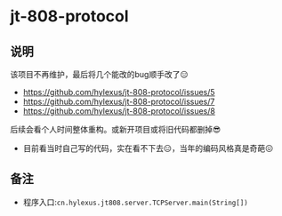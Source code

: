 # jt-808-protocol

## 说明

该项目不再维护，最后将几个能改的bug顺手改了😑

- https://github.com/hylexus/jt-808-protocol/issues/5
- https://github.com/hylexus/jt-808-protocol/issues/7
- https://github.com/hylexus/jt-808-protocol/issues/8

后续会看个人时间整体重构。或新开项目或将旧代码都删掉😎

- 目前看当时自己写的代码，实在看不下去😑，当年的编码风格真是奇葩😖


## 备注

- 程序入口:```cn.hylexus.jt808.server.TCPServer.main(String[])```


